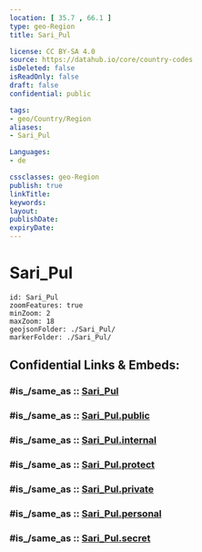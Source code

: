 ```yaml
---
location: [ 35.7 , 66.1 ] 
type: geo-Region
title: Sari_Pul

license: CC BY-SA 4.0
source: https://datahub.io/core/country-codes
isDeleted: false
isReadOnly: false
draft: false
confidential: public

tags:
- geo/Country/Region
aliases:
- Sari_Pul

Languages:
- de

cssclasses: geo-Region
publish: true
linkTitle: 
keywords: 
layout: 
publishDate: 
expiryDate: 
---
```


# Sari_Pul

```leaflet
id: Sari_Pul
zoomFeatures: true 
minZoom: 2 
maxZoom: 18
geojsonFolder: ./Sari_Pul/
markerFolder: ./Sari_Pul/
```


## Confidential Links & Embeds: 

### #is_/same_as :: [Sari_Pul](/_Standards/Earth/Continent/Asia/Asia~Central/Afghanistan/provinces~Afghanistan/Sari_Pul.md) 

### #is_/same_as :: [Sari_Pul.public](/_public/Earth/Continent/Asia/Asia~Central/Afghanistan/provinces~Afghanistan/Sari_Pul.public.md) 

### #is_/same_as :: [Sari_Pul.internal](/_internal/Earth/Continent/Asia/Asia~Central/Afghanistan/provinces~Afghanistan/Sari_Pul.internal.md) 

### #is_/same_as :: [Sari_Pul.protect](/_protect/Earth/Continent/Asia/Asia~Central/Afghanistan/provinces~Afghanistan/Sari_Pul.protect.md) 

### #is_/same_as :: [Sari_Pul.private](/_private/Earth/Continent/Asia/Asia~Central/Afghanistan/provinces~Afghanistan/Sari_Pul.private.md) 

### #is_/same_as :: [Sari_Pul.personal](/_personal/Earth/Continent/Asia/Asia~Central/Afghanistan/provinces~Afghanistan/Sari_Pul.personal.md) 

### #is_/same_as :: [Sari_Pul.secret](/_secret/Earth/Continent/Asia/Asia~Central/Afghanistan/provinces~Afghanistan/Sari_Pul.secret.md)

